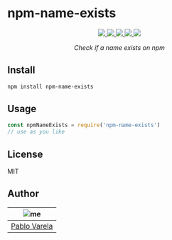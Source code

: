 # npm-name-exists

<p align="center">
  <a href="https://travis-ci.org/pablopunk/npm-name-exists"><img src="https://img.shields.io/travis/pablopunk/npm-name-exists.svg" /> </a>
  <a href="https://codecov.io/gh/pablopunk/npm-name-exists"><img src="https://img.shields.io/codecov/c/github/pablopunk/npm-name-exists.svg" /> </a>
  <a href="https://standardjs.com"><img src="https://img.shields.io/badge/code_style-standard-brightgreen.svg" /> </a>
  <a href="https://github.com/pablopunk/miny"><img src="https://img.shields.io/badge/made_with-miny-1eced8.svg" /> </a>
  <a href="https://www.npmjs.com/package/npm-name-exists"><img src="https://img.shields.io/npm/dt/npm-name-exists.svg" /></a>
</p>

<p align="center">
  <i>Check if a name exists on npm</i>
</p>


## Install

```sh
npm install npm-name-exists
```


## Usage

```js
const npmNameExists = require('npm-name-exists')
// use as you like
```


## License

MIT


## Author

| ![me](https://gravatar.com/avatar/fa50aeff0ddd6e63273a068b04353d9d?size=100)           |
| --------------------------------- |
| [Pablo Varela](https://pablo.life)   |

